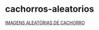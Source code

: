 # cachorros-aleatorios
 
<p><a href="https://lucaskauaa.github.io/cachorros-aleatorios/html/index.html">IMAGENS ALEATÓRIAS DE CACHORRO</a></p>
